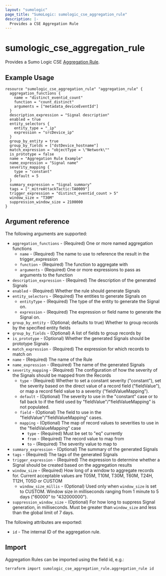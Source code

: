 ```yaml
---
layout: "sumologic"
page_title: "SumoLogic: sumologic_cse_aggregation_rule"
description: |-
  Provides a CSE Aggregation Rule
---
```


# sumologic_cse_aggregation_rule
Provides a Sumo Logic CSE [Aggregation Rule](https://help.sumologic.com/Cloud_SIEM_Enterprise/CSE_Rules/09_Write_an_Aggregation_Rule).

## Example Usage
```hcl
resource "sumologic_cse_aggregation_rule" "aggregation_rule" {
  aggregation_functions {
    name = "distinct_eventid_count"
    function = "count_distinct"
    arguments = ["metadata_deviceEventId"]
  }
  description_expression = "Signal description"
  enabled = true
  entity_selectors {
    entity_type = "_ip"
    expression = "srcDevice_ip"
  }
  group_by_entity = true
  group_by_fields = ["dstDevice_hostname"]
  match_expression = "objectType = \"Network\""
  is_prototype = false
  name = "Aggregation Rule Example"
  name_expression = "Signal name"
  severity_mapping {
    type = "constant"
    default = 5
  }
  summary_expression = "Signal summary"
  tags = ["_mitreAttackTactic:TA0009"]
  trigger_expression = "distinct_eventid_count > 5"
  window_size = "T30M"
  suppression_window_size = 2100000
}
```

## Argument reference

The following arguments are supported:

- `aggregation_functions` - (Required) One or more named aggregation functions
  + `name` - (Required) The name to use to reference the result in the trigger_expression
  + `function` - (Required) The function to aggregate with
  + `arguments` - (Required) One or more expressions to pass as arguments to the function
- `description_expression` - (Required) The description of the generated Signals
- `enabled` - (Required) Whether the rule should generate Signals
- `entity_selectors` - (Required) The entities to generate Signals on
  + `entityType` - (Required) The type of the entity to generate the Signal on.
  + `expression` - (Required) The expression or field name to generate the Signal on.
- `group_by_entity` - (Optional; defaults to true) Whether to group records by the specified entity fields
- `group_by_fields` - (Optional) A list of fields to group records by
- `is_prototype` - (Optional) Whether the generated Signals should be prototype Signals
- `match_expression` - (Required) The expression for which records to match on
- `name` - (Required) The name of the Rule
- `name_expression` - (Required) The name of the generated Signals
- `severity_mapping` - (Required) The configuration of how the severity of the Signals should be mapped from the Records
  + `type` - (Required) Whether to set a constant severity ("constant"), set the severity based on the direct value of a record field ("fieldValue"), or map a record field value to a severity ("fieldValueMapping").
  + `default` - (Optional) The severity to use in the "constant" case or to fall back to if the field used by "fieldValue"/"fieldValueMapping" is not populated.
  + `field` - (Optional) The field to use in the "fieldValue"/"fieldValueMapping" cases.
  + `mapping` - (Optional) The map of record values to severities to use in the "fieldValueMapping" case
    * `type` - (Required) Must be set to "eq" currently
    * `from` - (Required) The record value to map from
    * `to` - (Required) The severity value to map to
- `summary_expression` - (Optional) The summary of the generated Signals
- `tags` - (Required) The tags of the generated Signals
- `trigger_expression` - (Required) The expression to determine whether a Signal should be created based on the aggregation results
- `window_size` - (Required) How long of a window to aggregate records for. Current acceptable values are T05M, T10M, T30M, T60M, T24H, T12H, T05D or CUSTOM
  + `window_size_millis` - (Optional) Used only when `window_size` is set to CUSTOM. Window size in milliseconds ranging from 1 minute to 5 days ("60000" to "432000000").
- `suppression_window_size` - (Optional) For how long to suppress Signal generation, in milliseconds. Must be greater than `window_size` and less than the global limit of 7 days.

The following attributes are exported:

- `id` - The internal ID of the aggregation rule.

## Import

Aggregation Rules can be imported using the field id, e.g.:
```hcl
terraform import sumologic_cse_aggregation_rule.aggregation_rule id
```
